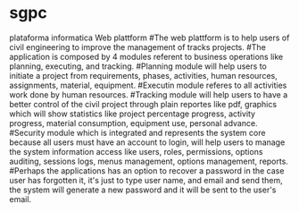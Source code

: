 # sgpc
plataforma informatica
Web plattform
#The web plattform is to help users of civil engineering to improve the management of tracks projects.
#The application is composed by 4 modules referent to business operations like planning, executing, and tracking.
#Planning module will help users to initiate a project from requirements, phases, activities, human resources, assignments, material,
equipment.
#Executin module referes to all activities work done by human resources.
#Tracking module will help users to have a better control of the civil project through plain reportes like pdf, graphics which will
show statistics like project percentage progress, activity progress, material consumption, equipment use, personal advance.
#Security module which is integrated and represents the system core because all users must have an account to login, will help 
users to manage the system information access like users, roles, permissions, options auditing, sessions
logs, menus management, options management, reports.
#Perhaps the applications has an option to recover a password in the case user has forgotten it, it's just to type user name, and 
email and send them, the system will generate a new password and it will be sent to the user's email.
